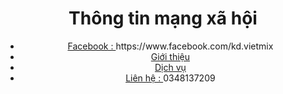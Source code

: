<!DOCTYPE html>
<html>

<head>
    <meta name="google-site-verification" content="8jeFoWOlFUBogMQXb5SXXz3s3zi1cYzimfykiBVSD9U" />
    <title>Lê Duy</title>
</head>

<body>
    <header>
        <h1>Thông tin mạng xã hội</h1>
        <nav>
            <ul>
                <li><a href="#">Facebook : </a>https://www.facebook.com/kd.vietmix</li>
                <li><a href="#">Giới thiệu</a></li>
                <li><a href="#">Dịch vụ</a></li>
                <li><a href="#">Liên hệ : </a>0348137209</li>
            </ul>
        </nav>
    </header>

  
